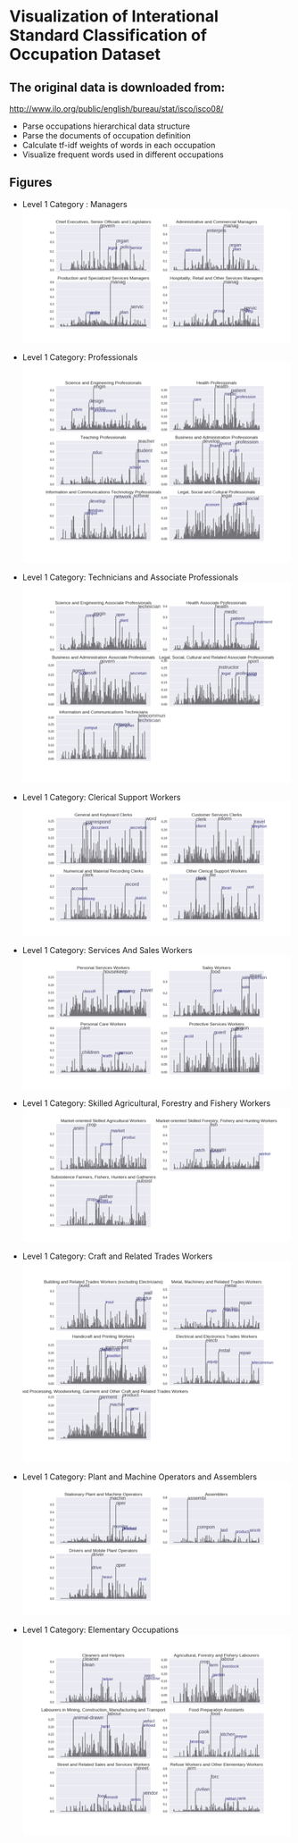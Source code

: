 # Visualization of Interational Standard Classification of Occupation Dataset

## The original data is downloaded from: 
http://www.ilo.org/public/english/bureau/stat/isco/isco08/


- Parse occupations hierarchical data structure
- Parse the documents of occupation definition 
- Calculate tf-idf weights of words in each occupation
- Visualize frequent words used in different occupations

## Figures
- Level 1 Category : Managers
![optional caption text](Figure/dist_0.png)

- Level 1 Category: Professionals
![optional caption text](Figure/dist_1.png)

- Level 1 Category: Technicians and Associate Professionals
![optional caption text](Figure/dist_2.png)

- Level 1 Category: Clerical Support Workers
![optional caption text](Figure/dist_3.png)

- Level 1 Category: Services And Sales Workers
![optional caption text](Figure/dist_4.png)

- Level 1 Category: Skilled Agricultural, Forestry and Fishery Workers
![optional caption text](Figure/dist_5.png)

- Level 1 Category: Craft and Related Trades Workers
![optional caption text](Figure/dist_6.png)

- Level 1 Category: Plant and Machine Operators and Assemblers
![optional caption text](Figure/dist_7.png)

- Level 1 Category: Elementary Occupations
![optional caption text](Figure/dist_8.png)

